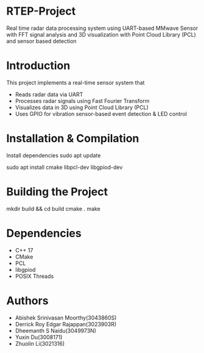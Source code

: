 # RTEP-Project
Real time radar data processing system using UART-based MMwave Sensor with FFT signal analysis and 3D visualization with Point Cloud Library (PCL) and sensor based detection

# Introduction

This project implements a real-time sensor system that
- Reads radar data via UART
- Processes radar signals using Fast Fourier Transform
- Visualizes data in 3D using Point Cloud Library (PCL)
- Uses GPIO for vibration sensor-based event detection & LED control

  
# Installation & Compilation
 Install dependencies
 sudo apt update
 
 sudo apt install cmake libpcl-dev libgpiod-dev

 # Building the Project
 mkdir build && 
 cd build
 cmake .
 make 

 # Dependencies
 - C++ 17 
 - CMake 
 - PCL
 - libgpiod
 - POSIX Threads
 
# Authors
- Abishek Srinivasan Moorthy(3043860S)
- Derrick Roy Edgar Rajappan(3023903R)
- Dheemanth S Naidu(3049973N)
- Yuxin Du(3008171)
- Zhuolin Li(3021316)
